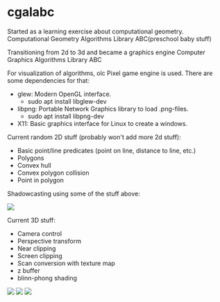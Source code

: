 # cgalabc
Started as a learning exercise about computational geometry.
Computational Geometry Algorithms Library ABC(preschool baby stuff) 

Transitioning from 2d to 3d and became a graphics engine
Computer Graphics Algorithms Library ABC

For visualization of algorithms, olc Pixel game engine is used.
There are some dependencies for that:
* glew: Modern OpenGL interface.
  * sudo apt install libglew-dev
* libpng: Portable Network Graphics library to load .png-files.
  * sudo apt install libpng-dev
* X11: Basic graphics interface for Linux to create a windows.

Current random 2D stuff (probably won't add more 2d stuff):
- Basic point/line predicates (point on line, distance to line, etc.)
- Polygons
- Convex hull
- Convex polygon collision
- Point in polygon

Shadowcasting using some of the stuff above:

![](super_duper_secrets/shadowcast.GIF)


Current 3D stuff:
- Camera control
- Perspective transform
- Near clipping
- Screen clipping
- Scan conversion with texture map
- z buffer
- blinn-phong shading

![](super_duper_secrets/teapot_clipped.gif)
![](super_duper_secrets/teapot_textured.GIF)
![](super_duper_secrets/teapot_shaded.GIF)
